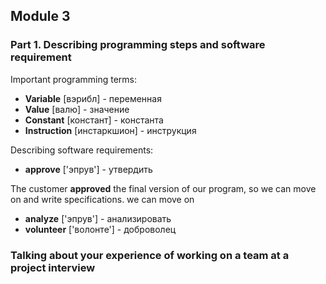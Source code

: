 ## Module 3

### Part 1. Describing programming steps and software requirement

Important programming terms:
- **Variable** [вэрибл] - переменная
- **Value** [валю] - значение
- **Constant** [констант] - константа
- **Instruction** [инстаркшион] - инструкция

Describing software requirements:
- **approve** ['эпрув'] - утвердить

The customer **approved** the final version of our program, so we can move on and write specifications.
we can move on

- **analyze** ['эпрув'] - анализировать
- **volunteer** ['волонте'] - доброволец

### Talking about your experience of working on a team at a project interview